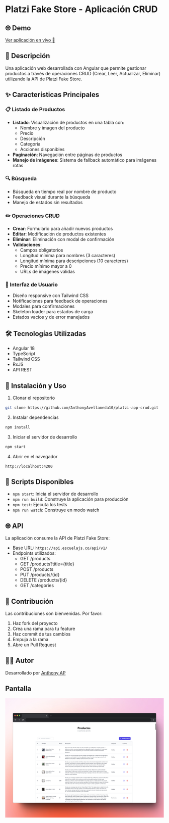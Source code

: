 # Platzi Fake Store - Aplicación CRUD

## 🌐 Demo
[Ver aplicación en vivo 👀](https://platzi-app-crud.vercel.app)

## 📝 Descripción
Una aplicación web desarrollada con Angular que permite gestionar productos a través de operaciones CRUD (Crear, Leer, Actualizar, Eliminar) utilizando la API de Platzi Fake Store.

## ✨ Características Principales

### 📋 Listado de Productos
- **Listado**: Visualización de productos en una tabla con:
  - Nombre y imagen del producto
  - Precio
  - Descripción
  - Categoría
  - Acciones disponibles
- **Paginación**: Navegación entre páginas de productos
- **Manejo de imágenes**: Sistema de fallback automático para imágenes rotas

### 🔍 Búsqueda
- Búsqueda en tiempo real por nombre de producto
- Feedback visual durante la búsqueda
- Manejo de estados sin resultados

### ✏️ Operaciones CRUD
- **Crear**: Formulario para añadir nuevos productos
- **Editar**: Modificación de productos existentes
- **Eliminar**: Eliminación con modal de confirmación
- **Validaciones**:
  - Campos obligatorios
  - Longitud mínima para nombres (3 caracteres)
  - Longitud mínima para descripciones (10 caracteres)
  - Precio mínimo mayor a 0
  - URLs de imágenes válidas

### 🎨 Interfaz de Usuario
- Diseño responsive con Tailwind CSS
- Notificaciones para feedback de operaciones
- Modales para confirmaciones
- Skeleton loader para estados de carga
- Estados vacíos y de error manejados

## 🛠️ Tecnologías Utilizadas
- Angular 18
- TypeScript
- Tailwind CSS
- RxJS
- API REST

## 🚀 Instalación y Uso

1. Clonar el repositorio

```bash
git clone https://github.com/AnthonyAvellaneda10/platzi-app-crud.git
```

2. Instalar dependencias

```bash
npm install
```

3. Iniciar el servidor de desarrollo

```bash
npm start
```

4. Abrir en el navegador
```
http://localhost:4200
```

## 🔧 Scripts Disponibles

- `npm start`: Inicia el servidor de desarrollo
- `npm run build`: Construye la aplicación para producción
- `npm test`: Ejecuta los tests
- `npm run watch`: Construye en modo watch

## 🌐 API
La aplicación consume la API de Platzi Fake Store:
- Base URL: `https://api.escuelajs.co/api/v1/`
- Endpoints utilizados:
  - GET /products
  - GET /products?title={title}
  - POST /products
  - PUT /products/{id}
  - DELETE /products/{id}
  - GET /categories

## 👥 Contribución
Las contribuciones son bienvenidas. Por favor:
1. Haz fork del proyecto
2. Crea una rama para tu feature
3. Haz commit de tus cambios
4. Empuja a la rama
5. Abre un Pull Request

## 🙋‍♂️ Autor
Desarrollado por [Anthony AP](https://portafolio-anthony-avellaneda.vercel.app/)


## Pantalla
![Pantalla 1](./public/assets/mockup.png)